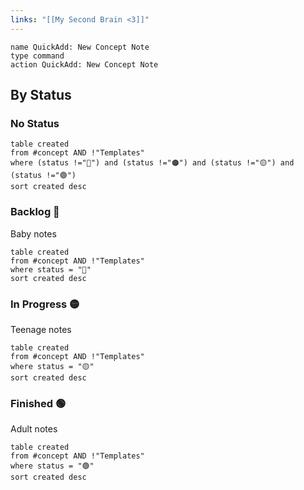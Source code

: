 ```yaml
---
links: "[[My Second Brain <3]]"
---
```

```button
name QuickAdd: New Concept Note
type command
action QuickAdd: New Concept Note
```

## By Status
### No Status
```dataview
table created
from #concept AND !"Templates"
where (status !="🔴") and (status !="🟠") and (status !="🟡") and (status !="🟢")
sort created desc
```
### Backlog 🔴
Baby notes
```dataview
table created
from #concept AND !"Templates"
where status = "🔴"
sort created desc
```
### In Progress 🟡
Teenage notes
```dataview
table created
from #concept AND !"Templates"
where status = "🟡"
sort created desc
```
### Finished 🟢
Adult notes
```dataview
table created
from #concept AND !"Templates"
where status = "🟢"
sort created desc
```
